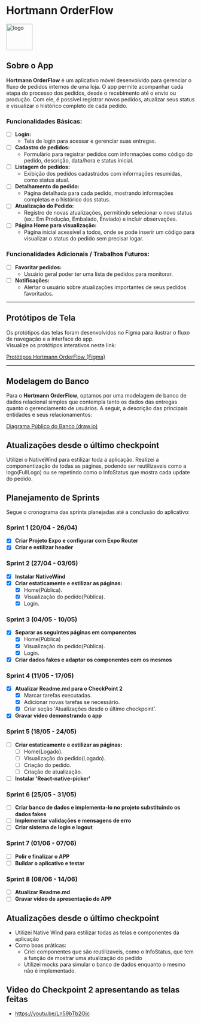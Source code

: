 # Hortmann OrderFlow

<img src="https://i.ibb.co/v6c2MMt7/logo.png" alt="logo" border="0" width="70"/>

## Sobre o App

**Hortmann OrderFlow** é um aplicativo móvel desenvolvido para gerenciar o fluxo de pedidos internos de uma loja. O app permite acompanhar cada etapa do processo dos pedidos, desde o recebimento até o envio ou produção. Com ele, é possível registrar novos pedidos, atualizar seus status e visualizar o histórico completo de cada pedido.

### Funcionalidades Básicas:

- [ ] **Login:**
  - Tela de login para acessar e gerenciar suas entregas.
- [ ] **Cadastro de pedidos:**
  - Formulário para registrar pedidos com informações como código do pedido, descrição, data/hora e status inicial.
- [ ] **Listagem de pedidos:**
  - Exibição dos pedidos cadastrados com informações resumidas, como status atual.
- [ ] **Detalhamento do pedido:**
  - Página detalhada para cada pedido, mostrando informações completas e o histórico dos status.
- [ ] **Atualização do Pedido:**
  - Registro de novas atualizações, permitindo selecionar o novo status (ex.: Em Produção, Embalado, Enviado) e incluir observações.
- [ ] **Página Home para visualização:**
  - Página inicial acessível a todos, onde se pode inserir um código para visualizar o status do pedido sem precisar logar.

### Funcionalidades Adicionais / Trabalhos Futuros:

- [ ] **Favoritar pedidos:**
  - Usuário geral poder ter uma lista de pedidos para monitorar.
- [ ] **Notificações:**
  - Alertar o usuário sobre atualizações importantes de seus pedidos favoritados.

---

## Protótipos de Tela

Os protótipos das telas foram desenvolvidos no Figma para ilustrar o fluxo de navegação e a interface do app.  
Visualize os protótipos interativos neste link:

[Protótipos Hortmann OrderFlow (Figma)](https://www.figma.com/design/5GWDk38ZU3ZAeymg0S3uFk/Prot%C3%B3tipos-de-tela?node-id=1-2&t=3D8Ax57qTM93HFPk-1)

---

## Modelagem do Banco

Para o **Hortmann OrderFlow**, optamos por uma modelagem de banco de dados relacional simples que contempla tanto os dados das entregas quanto o gerenciamento de usuários. A seguir, a descrição das principais entidades e seus relacionamentos:

[Diagrama Público do Banco (draw.io)](https://drive.google.com/file/d/1tUQum6Utk3d2phQTcHz3OAAhMv6ZUcdX/view?usp=sharing)

## Atualizações desde o último checkpoint

Utilizei o NativeWind para estilizar toda a aplicação.
Realizei a componentização de todas as páginas, podendo ser reutilizaveis como a logo(FullLogo) ou se repetindo como o InfoStatus que mostra cada update do pedido.

## Planejamento de Sprints

Segue o cronograma das sprints planejadas até a conclusão do aplicativo:

### Sprint 1 (20/04 - 26/04)

- [x] **Criar Projeto Expo e configurar com Expo Router**
- [x] **Criar e estilizar header**

### Sprint 2 (27/04 - 03/05)

- [x] **Instalar NativeWind**
- [x] **Criar estaticamente e estilizar as páginas:**
  - [x] Home(Pública).
  - [x] Visualização do pedido(Pública).
  - [x] Login.

### Sprint 3 (04/05 - 10/05)

- [x] **Separar as seguintes páginas em componentes**
  - [x] Home(Pública)
  - [x] Visualização do pedido(Pública).
  - [x] Login.
- [x] **Criar dados fakes e adaptar os componentes com os mesmos**

### Sprint 4 (11/05 - 17/05)

- [x] **Atualizar Readme.md para o CheckPoint 2**
  - [x] Marcar tarefas executadas.
  - [x] Adicionar novas tarefas se necessário.
  - [x] Criar seção 'Atualizações desde o último checkpoint'.
- [X] **Gravar vídeo demonstrando o app**

### Sprint 5 (18/05 - 24/05)

- [ ] **Criar estaticamente e estilizar as páginas:**
  - [ ] Home(Logado).
  - [ ] Visualização do pedido(Logado).
  - [ ] Criação do pedido.
  - [ ] Criação de atualização.
- [ ] **Instalar 'React-native-picker'**

### Sprint 6 (25/05 - 31/05)

- [ ] **Criar banco de dados e implementa-lo no projeto substituindo os dados fakes**
- [ ] **Implementar validações e mensagens de erro**
- [ ] **Criar sistema de login e logout**

### Sprint 7 (01/06 - 07/06)

- [ ] **Polir e finalizar o APP**
- [ ] **Buildar o aplicativo e testar**

### Sprint 8 (08/06 - 14/06)

- [ ] **Atualizar Readme.md**
- [ ] **Gravar vídeo de apresentação do APP**

## Atualizações desde o último checkpoint
- Utilizei Native Wind para estilizar todas as telas e componentes da aplicação
- Como boas práticas:
  - Criei componentes que são reutilizaveis, como o InfoStatus, que tem a função de mostrar uma atualização do pedido
  - Utilizei mocks para simular o banco de dados enquanto o mesmo não é implementado.

## Video do Checkpoint 2 apresentando as telas feitas
- https://youtu.be/Ln59bTb2Ojc